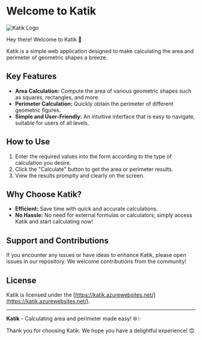 # Welcome to Katik

![Katik Logo]("https://katik.azurewebsites.net/images/katik-logo.png)

Hey there! Welcome to Katik 🚀

Katik is a simple web application designed to make calculating the area and perimeter of geometric shapes a breeze.

## Key Features

- **Area Calculation:** Compute the area of various geometric shapes such as squares, rectangles, and more.
- **Perimeter Calculation:** Quickly obtain the perimeter of different geometric figures.
- **Simple and User-Friendly:** An intuitive interface that is easy to navigate, suitable for users of all levels.

## How to Use

1. Enter the required values into the form according to the type of calculation you desire.
2. Click the "Calculate" button to get the area or perimeter results.
3. View the results promptly and clearly on the screen.

## Why Choose Katik?

- **Efficient:** Save time with quick and accurate calculations.
- **No Hassle:** No need for external formulas or calculators; simply access Katik and start calculating now!

## Support and Contributions

If you encounter any issues or have ideas to enhance Katik, please open issues in our repository. We welcome contributions from the community!

## License

Katik is licensed under the [https://katik.azurewebsites.net/](https://katik.azurewebsites.net/).

---

**Katik** - Calculating area and perimeter made easy! 🌐✨

Thank you for choosing Katik. We hope you have a delightful experience! 😊